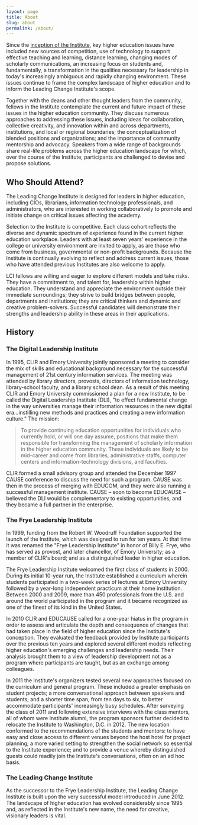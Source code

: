```yaml
---
layout: page
title: About
slug: about
permalink: /about/
---
```


Since the [inception of the Institute](#history), key higher education issues have included new sources of competition, use of technology to support effective teaching and learning, distance learning, changing modes of scholarly communications, an increasing focus on students and, fundamentally, a transformation in the qualities necessary for leadership in today's increasingly ambiguous and rapidly changing environment. These issues continue to frame the complex landscape of higher education and to inform the Leading Change Institute's scope.

Together with the deans and other thought leaders from the community, fellows in the Institute contemplate the current and future impact of these issues in the higher education community. They discuss numerous approaches to addressing these issues, including ideas for collaboration, collective creativity, and innovation within and across departments, institutions, and local or regional boundaries; the conceptualization of blended positions and organizations; and the importance of community mentorship and advocacy. Speakers from a wide range of backgrounds share real-life problems across the higher education landscape for which, over the course of the Institute, participants are challenged to devise and propose solutions.

## Who Should Attend?

The Leading Change Institute is designed for leaders in higher education, including CIOs, librarians, information technology professionals, and administrators, who are interested in working collaboratively to promote and initiate change on critical issues affecting the academy.

Selection to the Institute is competitive. Each class cohort reflects the diverse and dynamic spectrum of experience found in the current higher education workplace. Leaders with at least seven years' experience in the college or university environment are invited to apply, as are those who come from business, governmental or non-profit backgrounds. Because the Institute is continually evolving to reflect and address current issues, those who have attended previous Institutes are also welcome to apply.

LCI fellows are willing and eager to explore different models and take risks. They have a commitment to, and talent for, leadership within higher education. They understand and appreciate the environment outside their immediate surroundings; they strive to build bridges between people, departments and institutions; they are critical thinkers and dynamic and creative problem-solvers. Successful candidates will demonstrate their strengths and leadership ability in these areas in their applications.

## History

### The Digital Leadership Institute

In 1995, CLIR and Emory University jointly sponsored a meeting to consider the mix of skills and educational background necessary for the successful management of 21st century information services. The meeting was attended by library directors, provosts, directors of information technology, library-school faculty, and a library school dean. As a result of this meeting CLIR and Emory University commissioned a plan for a new Institute, to be called the Digital Leadership Institute (DLI), "to effect fundamental change in the way universities manage their information resources in the new digital era...instilling new methods and practices and creating a new information culture." The mission:

<blockquote><span class="fa fa-quote-left"></span>To provide continuing education opportunities for individuals who currently hold, or will one day assume, positions that make them responsible for transforming the management of scholarly information in the higher education community. These individuals are likely to be mid-career and come from libraries, administrative staffs, computer centers and information-technology divisions, and faculties.</blockquote>

CLIR formed a small advisory group and attended the December 1997 CAUSE conference to discuss the need for such a program. CAUSE was then in the process of merging with EDUCOM, and they were also running a successful management institute. CAUSE – soon to become EDUCAUSE – believed the DLI would be complementary to existing opportunities, and they became a full partner in the enterprise.

### The Frye Leadership Institute

In 1999, funding from the Robert W. Woodruff Foundation supported the launch of the Institute, which was designed to run for ten years. At that time it was renamed the "Frye Leadership Institute" in honor of Billy E. Frye, who has served as provost, and later chancellor, of Emory University; as a member of CLIR's board; and as a distinguished leader in higher education.

The Frye Leadership Institute welcomed the first class of students in 2000\. During its initial 10-year run, the Institute established a curriculum wherein students participated in a two-week series of lectures at Emory University followed by a year-long independent practicum at their home institution. Between 2000 and 2009, more than 450 professionals from the U.S. and around the world participated in the program and it became recognized as one of the finest of its kind in the United States.

In 2010 CLIR and EDUCAUSE called for a one-year hiatus in the program in order to assess and articulate the depth and consequence of changes that had taken place in the field of higher education since the Institute's conception. They evaluated the feedback provided by Institute participants over the previous ten years and explored several different models reflecting higher education's emerging challenges and leadership needs. Their analysis brought them to a view of leadership development not as a program where participants are taught, but as an exchange among colleagues.

In 2011 the Institute's organizers tested several new approaches focused on the curriculum and general program. These included a greater emphasis on student projects; a more conversational approach between speakers and students; and a shorter time span, from ten days to six, to better accommodate participants' increasingly busy schedules. After surveying the class of 2011 and following extensive interviews with the class mentors, all of whom were Institute alumni, the program sponsors further decided to relocate the Institute to Washington, D.C. in 2012\. The new location conformed to the recommendations of the students and mentors: to have easy and close access to different venues beyond the host hotel for project planning; a more varied setting to strengthen the social network so essential to the Institute experience; and to provide a venue whereby distinguished guests could readily join the Institute's conversations, often on an ad hoc basis.

### The Leading Change Institute

As the successor to the Frye Leadership Institute, the Leading Change Institute is built upon the very successful model introduced in June 2012. The landscape of higher education has evolved considerably since 1995 and, as reflected in the Institute's new name, the need for creative, visionary leaders is vital.

